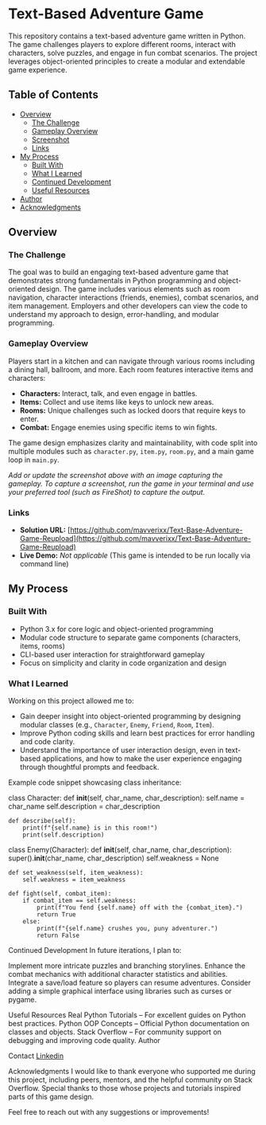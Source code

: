 # Text-Based Adventure Game

This repository contains a text-based adventure game written in Python. The game challenges players to explore different rooms, interact with characters, solve puzzles, and engage in fun combat scenarios. The project leverages object-oriented principles to create a modular and extendable game experience.

## Table of Contents

- [Overview](#overview)
  - [The Challenge](#the-challenge)
  - [Gameplay Overview](#gameplay-overview)
  - [Screenshot](#screenshot)
  - [Links](#links)
- [My Process](#my-process)
  - [Built With](#built-with)
  - [What I Learned](#what-i-learned)
  - [Continued Development](#continued-development)
  - [Useful Resources](#useful-resources)
- [Author](#author)
- [Acknowledgments](#acknowledgments)

## Overview

### The Challenge

The goal was to build an engaging text-based adventure game that demonstrates strong fundamentals in Python programming and object-oriented design. The game includes various elements such as room navigation, character interactions (friends, enemies), combat scenarios, and item management. Employers and other developers can view the code to understand my approach to design, error-handling, and modular programming.

### Gameplay Overview

Players start in a kitchen and can navigate through various rooms including a dining hall, ballroom, and more. Each room features interactive items and characters:
- **Characters:** Interact, talk, and even engage in battles.
- **Items:** Collect and use items like keys to unlock new areas.
- **Rooms:** Unique challenges such as locked doors that require keys to enter.
- **Combat:** Engage enemies using specific items to win fights.

The game design emphasizes clarity and maintainability, with code split into multiple modules such as `character.py`, `item.py`, `room.py`, and a main game loop in `main.py`.

*Add or update the screenshot above with an image capturing the gameplay. To capture a screenshot, run the game in your terminal and use your preferred tool (such as FireShot) to capture the output.*

### Links

- **Solution URL:** [https://github.com/mavverixx/Text-Base-Adventure-Game-Reupload](https://github.com/mavverixx/Text-Base-Adventure-Game-Reupload)
- **Live Demo:** *Not applicable* (This game is intended to be run locally via command line)

## My Process

### Built With

- Python 3.x for core logic and object-oriented programming
- Modular code structure to separate game components (characters, items, rooms)
- CLI-based user interaction for straightforward gameplay
- Focus on simplicity and clarity in code organization and design

### What I Learned

Working on this project allowed me to:
- Gain deeper insight into object-oriented programming by designing modular classes (e.g., `Character`, `Enemy`, `Friend`, `Room`, `Item`).
- Improve Python coding skills and learn best practices for error handling and code clarity.
- Understand the importance of user interaction design, even in text-based applications, and how to make the user experience engaging through thoughtful prompts and feedback.
  
Example code snippet showcasing class inheritance:

class Character:
    def __init__(self, char_name, char_description):
        self.name = char_name
        self.description = char_description

    def describe(self):
        print(f"{self.name} is in this room!")
        print(self.description)

class Enemy(Character):
    def __init__(self, char_name, char_description):
        super().__init__(char_name, char_description)
        self.weakness = None

    def set_weakness(self, item_weakness):
        self.weakness = item_weakness

    def fight(self, combat_item):
        if combat_item == self.weakness:
            print(f"You fend {self.name} off with the {combat_item}.")
            return True
        else:
            print(f"{self.name} crushes you, puny adventurer.")
            return False

Continued Development
In future iterations, I plan to:

Implement more intricate puzzles and branching storylines.
Enhance the combat mechanics with additional character statistics and abilities.
Integrate a save/load feature so players can resume adventures.
Consider adding a simple graphical interface using libraries such as curses or pygame.

Useful Resources
Real Python Tutorials – For excellent guides on Python best practices.
Python OOP Concepts – Official Python documentation on classes and objects.
Stack Overflow – For community support on debugging and improving code quality.
Author

Contact
[Linkedin](https://www.linkedin.com/in/rikkihenry/)

Acknowledgments
I would like to thank everyone who supported me during this project, including peers, mentors, and the helpful community on Stack Overflow. Special thanks to those whose projects and tutorials inspired parts of this game design.

Feel free to reach out with any suggestions or improvements!
